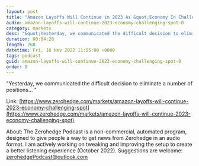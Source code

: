 ```yaml
---
layout: post
title: "Amazon Layoffs Will Continue in 2023 As &quot;Economy In Challenging Spot&quot;"
audio: amazon-layoffs-will-continue-2023-economy-challenging-spot-0
category: markets
desc: "&quot;Yesterday, we communicated the difficult decision to eliminate a number of positions... &quot;"
duration: 00:04:28
length: 268
datetime: Fri, 18 Nov 2022 11:55:00 +0000
tags: podcast
guid: amazon-layoffs-will-continue-2023-economy-challenging-spot-0
order: 0
---
```

&quot;Yesterday, we communicated the difficult decision to eliminate a number of positions... &quot;

Link: [https://www.zerohedge.com/markets/amazon-layoffs-will-continue-2023-economy-challenging-spot](https://www.zerohedge.com/markets/amazon-layoffs-will-continue-2023-economy-challenging-spot)

About: The Zerohedge Podcast is a non-commercial, automated program, designed to give people a way to get news from Zerohedge in an audio format.  I am actively working on tweaking and improving the setup to create a better listening experience (October 2022).  Suggestions are welcome: [zerohedgePodcast@outlook.com](mailto:zerohedgePodcast@outlook.com)